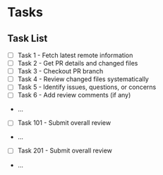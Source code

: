 # Tasks

## Task List

- [ ] Task 1 - Fetch latest remote information
- [ ] Task 2 - Get PR details and changed files
- [ ] Task 3 - Checkout PR branch
- [ ] Task 4 - Review changed files systematically
- [ ] Task 5 - Identify issues, questions, or concerns
- [ ] Task 6 - Add review comments (if any)
- ...
- [ ] Task 101 - Submit overall review
- ...
- [ ] Task 201 - Submit overall review
- ...

<!-- 
Add more tasks based on PR complexity and review focus.

IMPORTANT: Keep each task small and specific. Break down review by files.

**File Review Granularity:**
- **Split file reviews**: Create at least 1 task per file (ideally more for large files)
- **Aim for: Number of files < Number of tasks**
- Example for 5-file PR: Create 7-10 tasks
  - Task 4.1: Review src/auth/login.ts
  - Task 4.2: Review src/auth/signup.ts  
  - Task 4.3: Review tests/auth.test.ts
  - Task 4.4: Review related files (middleware, config)
  - Task 4.5: Check integration between auth modules

Good task breakdown:
- "Review authentication logic in src/auth/login.ts"
- "Review test coverage for login function"
- "Check error handling in signup flow"

Bad task breakdown:
- "Review all authentication changes" (too broad)
- "Review entire codebase" (way too broad)
-->

